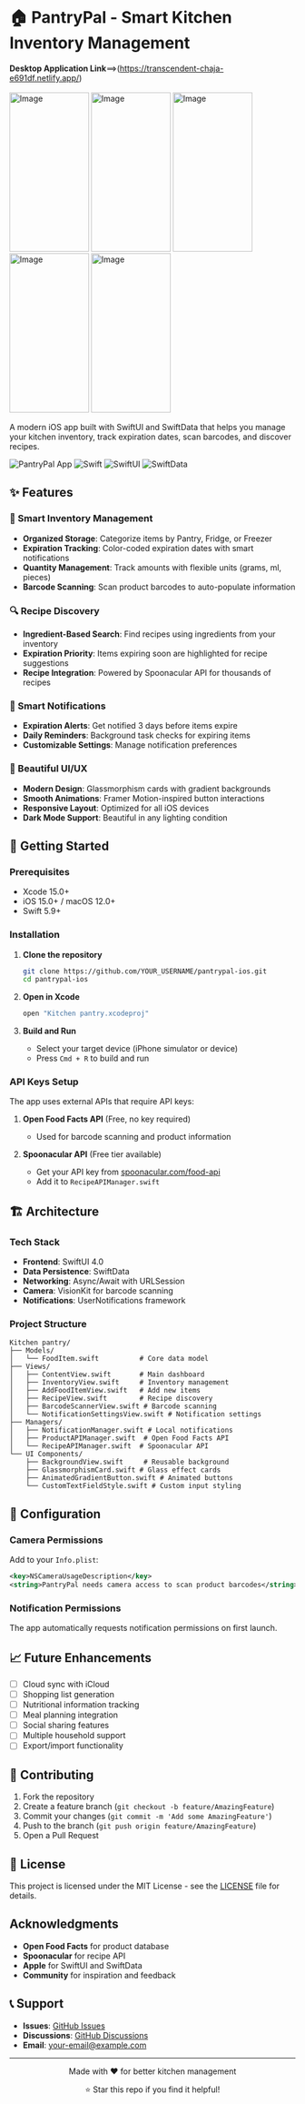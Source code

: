 # 🏠 PantryPal - Smart Kitchen Inventory Management

**Desktop Application Link**==>(https://transcendent-chaja-e691df.netlify.app/)<br>
<br>
<img width="140" height="280" alt="Image" src="https://github.com/user-attachments/assets/a64f193c-c6de-43b4-9a15-bdf052646511" >
<img width="140" height="280" alt="Image" src="https://github.com/user-attachments/assets/97ce8258-7680-41ea-8238-f2acc06ccf1e" >
<img width="140" height="280" alt="Image" src="https://github.com/user-attachments/assets/74ebc110-7187-42b7-a893-8eaac85484a5" >
<img width="140" height="280" alt="Image" src="https://github.com/user-attachments/assets/d1013579-9b35-414d-846b-cb9d63b50ff3" >
<img width="140" height="280" alt="Image" src="https://github.com/user-attachments/assets/c4d21530-93c7-439a-adc4-1cb84fa48331" />

A modern iOS app built with SwiftUI and SwiftData that helps you manage your kitchen inventory, track expiration dates, scan barcodes, and discover recipes.

![PantryPal App](https://img.shields.io/badge/iOS-15.0+-blue.svg)
![Swift](https://img.shields.io/badge/Swift-5.9+-orange.svg)
![SwiftUI](https://img.shields.io/badge/SwiftUI-4.0+-green.svg)
![SwiftData](https://img.shields.io/badge/SwiftData-1.0+-purple.svg)


## ✨ Features

### 🥫 Smart Inventory Management
- **Organized Storage**: Categorize items by Pantry, Fridge, or Freezer
- **Expiration Tracking**: Color-coded expiration dates with smart notifications
- **Quantity Management**: Track amounts with flexible units (grams, ml, pieces)
- **Barcode Scanning**: Scan product barcodes to auto-populate information

### 🔍 Recipe Discovery
- **Ingredient-Based Search**: Find recipes using ingredients from your inventory
- **Expiration Priority**: Items expiring soon are highlighted for recipe suggestions
- **Recipe Integration**: Powered by Spoonacular API for thousands of recipes

### 🔔 Smart Notifications
- **Expiration Alerts**: Get notified 3 days before items expire
- **Daily Reminders**: Background task checks for expiring items
- **Customizable Settings**: Manage notification preferences

### 🎨 Beautiful UI/UX
- **Modern Design**: Glassmorphism cards with gradient backgrounds
- **Smooth Animations**: Framer Motion-inspired button interactions
- **Responsive Layout**: Optimized for all iOS devices
- **Dark Mode Support**: Beautiful in any lighting condition

## 🚀 Getting Started

### Prerequisites
- Xcode 15.0+
- iOS 15.0+ / macOS 12.0+
- Swift 5.9+

### Installation

1. **Clone the repository**
   ```bash
   git clone https://github.com/YOUR_USERNAME/pantrypal-ios.git
   cd pantrypal-ios
   ```

2. **Open in Xcode**
   ```bash
   open "Kitchen pantry.xcodeproj"
   ```

3. **Build and Run**
   - Select your target device (iPhone simulator or device)
   - Press `Cmd + R` to build and run

### API Keys Setup

The app uses external APIs that require API keys:

1. **Open Food Facts API** (Free, no key required)
   - Used for barcode scanning and product information

2. **Spoonacular API** (Free tier available)
   - Get your API key from [spoonacular.com/food-api](https://spoonacular.com/food-api)
   - Add it to `RecipeAPIManager.swift`

## 🏗️ Architecture

### Tech Stack
- **Frontend**: SwiftUI 4.0
- **Data Persistence**: SwiftData
- **Networking**: Async/Await with URLSession
- **Camera**: VisionKit for barcode scanning
- **Notifications**: UserNotifications framework

### Project Structure
```
Kitchen pantry/
├── Models/
│   └── FoodItem.swift          # Core data model
├── Views/
│   ├── ContentView.swift       # Main dashboard
│   ├── InventoryView.swift     # Inventory management
│   ├── AddFoodItemView.swift   # Add new items
│   ├── RecipeView.swift        # Recipe discovery
│   ├── BarcodeScannerView.swift # Barcode scanning
│   └── NotificationSettingsView.swift # Notification settings
├── Managers/
│   ├── NotificationManager.swift # Local notifications
│   ├── ProductAPIManager.swift  # Open Food Facts API
│   └── RecipeAPIManager.swift  # Spoonacular API
└── UI Components/
    ├── BackgroundView.swift     # Reusable background
    ├── GlassmorphismCard.swift # Glass effect cards
    ├── AnimatedGradientButton.swift # Animated buttons
    └── CustomTextFieldStyle.swift # Custom input styling
```


## 🔧 Configuration

### Camera Permissions
Add to your `Info.plist`:
```xml
<key>NSCameraUsageDescription</key>
<string>PantryPal needs camera access to scan product barcodes</string>
```

### Notification Permissions
The app automatically requests notification permissions on first launch.



## 📈 Future Enhancements

- [ ] Cloud sync with iCloud
- [ ] Shopping list generation
- [ ] Nutritional information tracking
- [ ] Meal planning integration
- [ ] Social sharing features
- [ ] Multiple household support
- [ ] Export/import functionality

## 🤝 Contributing

1. Fork the repository
2. Create a feature branch (`git checkout -b feature/AmazingFeature`)
3. Commit your changes (`git commit -m 'Add some AmazingFeature'`)
4. Push to the branch (`git push origin feature/AmazingFeature`)
5. Open a Pull Request

## 📄 License

This project is licensed under the MIT License - see the [LICENSE](LICENSE) file for details.

## Acknowledgments

- **Open Food Facts** for product database
- **Spoonacular** for recipe API
- **Apple** for SwiftUI and SwiftData
- **Community** for inspiration and feedback

## 📞 Support

- **Issues**: [GitHub Issues](https://github.com/YOUR_USERNAME/pantrypal-ios/issues)
- **Discussions**: [GitHub Discussions](https://github.com/YOUR_USERNAME/pantrypal-ios/discussions)
- **Email**: your-email@example.com

---

<div align="center">
  <p>Made with ❤️ for better kitchen management</p>
  <p>⭐ Star this repo if you find it helpful!</p>
</div>

